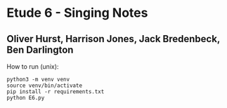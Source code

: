 # Etude 6 - Singing Notes
## Oliver Hurst, Harrison Jones, Jack Bredenbeck, Ben Darlington

How to run (unix):
```
python3 -m venv venv
source venv/bin/activate
pip install -r requirements.txt
python E6.py
```